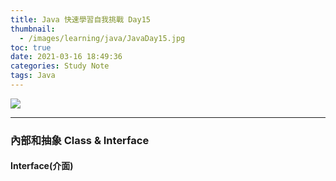 ```yaml
---
title: Java 快速學習自我挑戰 Day15
thumbnail:
  - /images/learning/java/JavaDay15.jpg
toc: true
date: 2021-03-16 18:49:36
categories: Study Note
tags: Java
---
```

<img src="/images/learning/java/JavaDay15.jpg">

***
### 內部和抽象 Class & Interface
#### Interface(介面)








